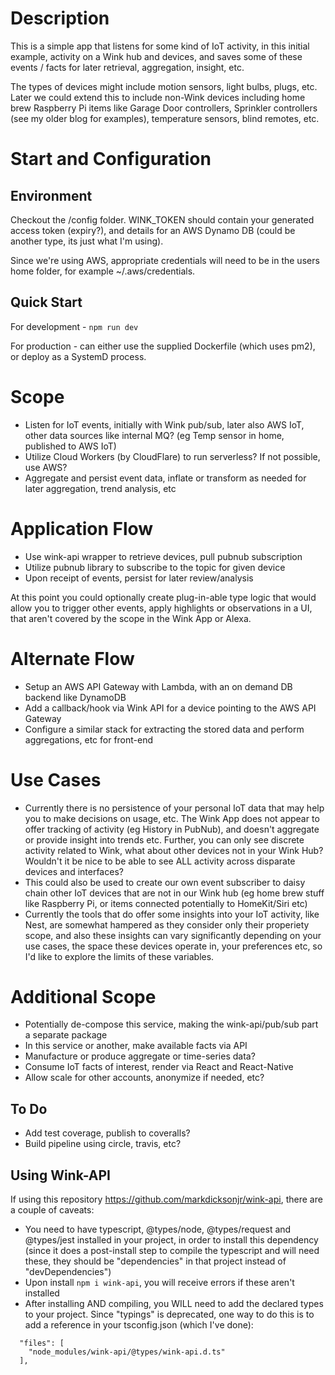 # Description
This is a simple app that listens for some kind of IoT activity, in this initial example, activity on a Wink hub and devices, and saves some of these events / facts for later retrieval, aggregation, insight, etc.

The types of devices might include motion sensors, light bulbs, plugs, etc.  Later we could extend this to include non-Wink devices including home brew Raspberry Pi items like Garage Door controllers, Sprinkler controllers (see my older blog for examples), temperature sensors, blind remotes, etc.

# Start and Configuration

## Environment
Checkout the /config folder.  WINK_TOKEN should contain your generated access token (expiry?), and details for an AWS Dynamo DB (could be another type, its just what I'm using).

Since we're using AWS, appropriate credentials will need to be in the users home folder, for example ~/.aws/credentials.

## Quick Start
For development - `npm run dev`

For production - can either use the supplied Dockerfile (which uses pm2), or deploy as a SystemD process.

# Scope
- Listen for IoT events, initially with Wink pub/sub, later also AWS IoT, other data sources like internal MQ? (eg Temp sensor in home, published to AWS IoT)
- Utilize Cloud Workers (by CloudFlare) to run serverless? If not possible, use AWS?
- Aggregate and persist event data, inflate or transform as needed for later aggregation, trend analysis, etc

# Application Flow
- Use wink-api wrapper to retrieve devices, pull pubnub subscription
- Utilize pubnub library to subscribe to the topic for given device
- Upon receipt of events, persist for later review/analysis

At this point you could optionally create plug-in-able type logic that would allow you to trigger other events, apply highlights or observations in a UI, that aren't covered by the scope in the Wink App or Alexa.

# Alternate Flow
- Setup an AWS API Gateway with Lambda, with an on demand DB backend like DynamoDB
- Add a callback/hook via Wink API for a device pointing to the AWS API Gateway
- Configure a similar stack for extracting the stored data and perform aggregations, etc for front-end

# Use Cases
- Currently there is no persistence of your personal IoT data that may help you to make decisions on usage, etc.  The Wink App does not appear to offer tracking of activity (eg History in PubNub), and doesn't aggregate or provide insight into trends etc.  Further, you can only see discrete activity related to Wink, what about other devices not in your Wink Hub?  Wouldn't it be nice to be able to see ALL activity across disparate devices and interfaces?
- This could also be used to create our own event subscriber to daisy chain other IoT devices that are not in our Wink hub (eg home brew stuff like Raspberry Pi, or items connected potentially to HomeKit/Siri etc)
- Currently the tools that do offer some insights into your IoT activity, like Nest, are somewhat hampered as they consider only their properiety scope, and also these insights can vary significantly depending on your use cases, the space these devices operate in, your preferences etc, so I'd like to explore the limits of these variables.

# Additional Scope
- Potentially de-compose this service, making the wink-api/pub/sub part a separate package
- In this service or another, make available facts via API
- Manufacture or produce aggregate or time-series data?
- Consume IoT facts of interest, render via React and React-Native
- Allow scale for other accounts, anonymize if needed, etc?

## To Do
- Add test coverage, publish to coveralls?
- Build pipeline using circle, travis, etc?

## Using Wink-API
If using this repository https://github.com/markdicksonjr/wink-api, there are a couple of caveats:
- You need to have typescript, @types/node, @types/request and @types/jest installed in your project, in order to install this dependency (since it does a post-install step to compile the typescript and will need these, they should be "dependencies" in that project instead of "devDependencies")
- Upon install `npm i wink-api`, you will receive errors if these aren't installed
- After installing AND compiling, you WILL need to add the declared types to your project.  Since "typings" is deprecated, one way to do this is to add a reference in your tsconfig.json (which I've done):

```
  "files": [
    "node_modules/wink-api/@types/wink-api.d.ts"
  ],
```
